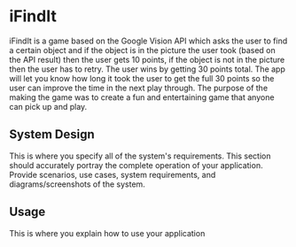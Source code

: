 # iFindIt
iFindIt is a game based on the Google Vision API which asks the user to find a certain object and if the object is in the picture the user took (based on the API result) then the user gets 10 points, if the object is not in the picture then the user has to retry. The user wins by getting 30 points total. The app will let you know how long it took the user to get the full 30 points so the user can improve the time in the next play through. The purpose of the making the game was to create a fun and entertaining game that anyone can pick up and play.

## System Design 
This is where you specify all of the system's requirements.  This section should accurately portray the complete operation of your application.  Provide scenarios, use cases, system requirements, and diagrams/screenshots of the system.


## Usage
This is where you explain how to use your application
